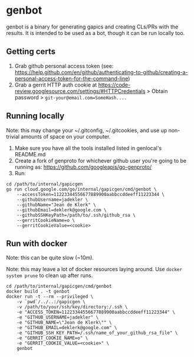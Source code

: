 # genbot

genbot is a binary for generating gapics and creating CLs/PRs with the results.
It is intended to be used as a bot, though it can be run locally too.

## Getting certs

1. Grab github personal access token (see: https://help.github.com/en/github/authenticating-to-github/creating-a-personal-access-token-for-the-command-line)
1. Grab a gerrit HTTP auth cookie at https://code-review.googlesource.com/settings/#HTTPCredentials > Obtain password > `git-your@email.com=SomeHash....`

## Running locally

Note: this may change your ~/.gitconfig, ~/.gitcookies, and use up non-trivial
amounts of space on your computer.

1. Make sure you have all the tools installed listed in genlocal's README.md
1. Create a fork of genproto for whichever github user you're going to be
  running as: https://github.com/googleapis/go-genproto/
1. Run:

```
cd /path/to/internal/gapicgen
go run cloud.google.com/go/internal/gapicgen/cmd/genbot \
    --accessToken=11223344556677889900aabbccddeeff11223344 \
    --githubUsername=jadekler \
    --githubName="Jean de Klerk" \
    --githubEmail=deklerk@google.com \
    --githubSSHKeyPath=/path/to/.ssh/github_rsa \
    --gerritCookieName=o \
    --gerritCookieValue=<cookie>
```

## Run with docker

Note: this can be quite slow (~10m).

Note: this may leave a lot of docker resources laying around. Use
`docker system prune` to clean up after runs.

```
cd /path/to/internal/gapicgen/cmd/genbot
docker build . -t genbot
docker run -t --rm --privileged \
    -v `pwd`/../..:/gapicgen \
    -v /path/to/your/ssh/key/directory:/.ssh \
    -e "ACCESS_TOKEN=11223344556677889900aabbccddeeff11223344" \
    -e "GITHUB_USERNAME=jadekler" \
    -e "GITHUB_NAME=\"Jean de Klerk\"" \
    -e "GITHUB_EMAIL=deklerk@google.com" \
    -e "GITHUB_SSH_KEY_PATH=/.ssh/name_of_your_github_rsa_file" \
    -e "GERRIT_COOKIE_NAME=o" \
    -e "GERRIT_COOKIE_VALUE=<cookie>" \
    genbot
```
